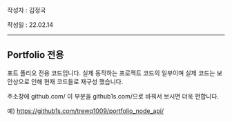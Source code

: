 작성자 : 김정국

작성일 : 22.02.14

-----

## Portfolio 전용

포트 폴리오 전용 코드입니다.
실제 동작하는 프로젝트 코드의 일부이며
실제 코드는 보안상으로 인해 현재 코드들로 재구성 했습니다.

주소창에
github.com/ 이 부분을
github1s.com/으로 바꿔서 보시면 더욱 편합니다.

예) https://github1s.com/trewq1009/portfolio_node_api/

